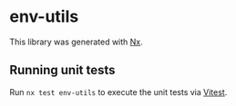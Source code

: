 # env-utils

This library was generated with [Nx](https://nx.dev).

## Running unit tests

Run `nx test env-utils` to execute the unit tests via [Vitest](https://vitest.dev/).
